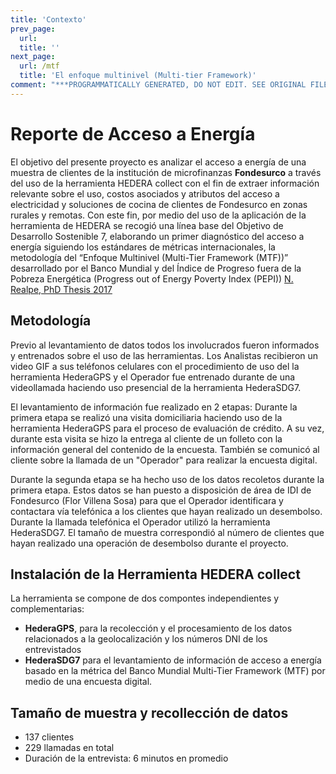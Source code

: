 ```yaml
---
title: 'Contexto'
prev_page:
  url: 
  title: ''
next_page:
  url: /mtf
  title: 'El enfoque multinivel (Multi-tier Framework)'
comment: "***PROGRAMMATICALLY GENERATED, DO NOT EDIT. SEE ORIGINAL FILES IN /content***"
---
```

# Reporte de Acceso a Energía

El objetivo del presente proyecto es analizar el acceso a energía de una muestra de clientes de la 
institución de microfinanzas <strong>Fondesurco</strong> a través del uso de la herramienta HEDERA 
collect con el fin de extraer información relevante sobre el uso, costos asociados y atributos del 
acceso a electricidad y soluciones de cocina de clientes de Fondesurco en zonas rurales y remotas. 
Con este fin, por medio del uso de la aplicación de la herramienta de HEDERA se recogió una línea base
del Objetivo de Desarrollo Sostenible 7, elaborando un primer diagnóstico del acceso a energía siguiendo
los estándares de métricas internacionales, la metodología del “Enfoque Multinivel (Multi-Tier Framework 
(MTF))” desarrollado por el Banco Mundial y del Índice de Progreso fuera de la Pobreza Energética 
(Progress out of Energy Poverty Index (PEPI)) 
[N. Realpe, PhD Thesis 2017](https://depositonce.tu-berlin.de/handle/11303/6708)
    

## Metodología

Previo al levantamiento de datos todos los involucrados fueron informados y entrenados sobre el uso de las herramientas. 
Los Analistas recibieron un video GIF a sus teléfonos celulares con el procedimiento de uso del la herramienta HederaGPS y el 
Operador fue entrenado durante de una videollamada haciendo uso presencial de la herramienta HederaSDG7.

El levantamiento de información fue realizado en 2 etapas:
Durante la primera etapa se realizó una visita domiciliaria haciendo uso de la herramienta HederaGPS para el proceso de evaluación 
de crédito. A su vez, durante esta visita se hizo la entrega al cliente de un folleto con la información general del contenido de la 
encuesta. También se comunicó al cliente sobre la llamada de un &quot;Operador&quot; para realizar la encuesta digital.

Durante la segunda etapa se ha hecho uso de los datos recoletos durante la primera etapa. Estos datos se han puesto a disposición 
de área de IDI de Fondesurco (Flor Villena Sosa) para que el Operador identificara y contactara vía telefónica a los clientes que hayan 
realizado un desembolso. Durante la llamada telefónica el Operador utilizó la herramienta HederaSDG7. El tamaño de muestra correspondió 
al número de clientes que hayan realizado una operación de desembolso durante el proyecto.



## Instalación de la Herramienta HEDERA collect

La herramienta se compone de dos compontes independientes y complementarias:
* **HederaGPS**, para la recolección y el procesamiento de los datos relacionados a la geolocalización y los números 
DNI de los entrevistados
* **HederaSDG7** para el levantamiento de información de acceso a energía basado en la métrica del Banco Mundial 
Multi-Tier Framework (MTF) por medio de una encuesta digital.


## Tamaño de muestra y recollección de datos

* 137 clientes
* 229 llamadas en total
* Duración de la entrevista: 6 minutos en promedio

